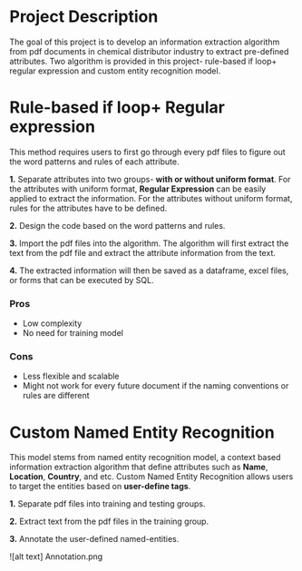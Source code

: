 # Project Description
The goal of this project is to develop an information extraction algorithm from pdf documents in chemical distributor industry to extract pre-defined attributes. Two algorithm is provided in this project- rule-based if loop+ regular expression and custom entity recognition model.
# Rule-based if loop+ Regular expression
This method requires users to first go through every pdf files to figure out the word patterns and rules of each attribute.

**1.** Separate attributes into two groups- **with or without uniform format**. For the attributes with uniform format, **Regular Expression** can be easily applied to extract the information. For the attributes without uniform format, rules for the attributes have to be defined.

**2.** Design the code based on the word patterns and rules.

**3.** Import the pdf files into the algorithm. The algorithm will first extract the text from the pdf file and extract the attribute information from the text.

**4.** The extracted information will then be saved as a dataframe, excel files, or forms that can be executed by SQL.
### Pros
* Low complexity
* No need for training model
### Cons
* Less flexible and scalable
* Might not work for every future document if the naming conventions or rules are different

# Custom Named Entity Recognition
This model stems from named entity recognition model, a context based information extraction algorithm that define attributes such as **Name**, **Location**, **Country**, and etc. Custom Named Entity Recognition allows users to target the entities based on **user-define tags**.

**1.** Separate pdf files into training and testing groups.

**2.** Extract text from the pdf files in the training group.

**3.** Annotate the user-defined named-entities.

![alt text] Annotation.png
